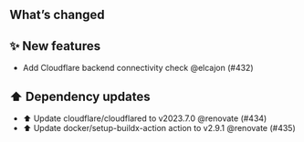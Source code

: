 ## What’s changed
## ✨ New features

- Add Cloudflare backend connectivity check @elcajon (#432)

## ⬆️ Dependency updates

- ⬆️ Update cloudflare/cloudflared to v2023.7.0 @renovate (#434)
- ⬆️ Update docker/setup-buildx-action action to v2.9.1 @renovate (#435)
